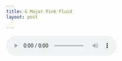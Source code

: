 ```yaml
---
title: G Major Pink Fluid
layout: post

---
```




<audio controls>
  <source src="/assets/recs/pinkfluid.m4a" type="audio/mpeg">
Your browser does not support the audio element.
</audio>